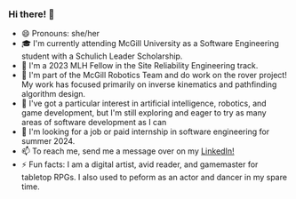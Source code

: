 ### Hi there! 👋

- 😄 Pronouns: she/her
- 🎓 I'm currently attending McGill University as a Software Engineering student with a Schulich Leader Scholarship.
- 📌 I'm a 2023 MLH Fellow in the Site Reliability Engineering track.
- 🔭 I'm part of the McGill Robotics Team and do work on the rover project! My work has focused primarily on inverse kinematics and pathfinding algorithm design.
- 💙 I've got a particular interest in artificial intelligence, robotics, and game development, but I'm still exploring and eager to try as many areas of software development as I can
- 🔎 I'm looking for a job or paid internship in software engineering for summer 2024.
- 📫 To reach me, send me a message over on my [LinkedIn!](https://www.linkedin.com/in/aerinbrown712/)
- ⚡ Fun facts: I am a digital artist, avid reader, and gamemaster for tabletop RPGs. I also used to peform as an actor and dancer in my spare time.

